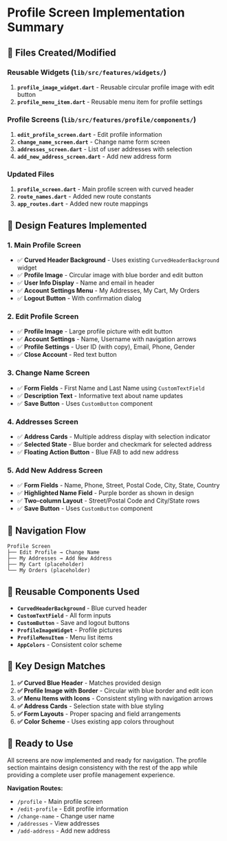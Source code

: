 # Profile Screen Implementation Summary

## 📁 **Files Created/Modified**

### **Reusable Widgets** (`lib/src/features/widgets/`)
1. **`profile_image_widget.dart`** - Reusable circular profile image with edit button
2. **`profile_menu_item.dart`** - Reusable menu item for profile settings

### **Profile Screens** (`lib/src/features/profile/components/`)
1. **`edit_profile_screen.dart`** - Edit profile information
2. **`change_name_screen.dart`** - Change name form screen  
3. **`addresses_screen.dart`** - List of user addresses with selection
4. **`add_new_address_screen.dart`** - Add new address form

### **Updated Files**
1. **`profile_screen.dart`** - Main profile screen with curved header
2. **`route_names.dart`** - Added new route constants
3. **`app_routes.dart`** - Added new route mappings

## 🎨 **Design Features Implemented**

### **1. Main Profile Screen**
- ✅ **Curved Header Background** - Uses existing `CurvedHeaderBackground` widget
- ✅ **Profile Image** - Circular image with blue border and edit button
- ✅ **User Info Display** - Name and email in header
- ✅ **Account Settings Menu** - My Addresses, My Cart, My Orders
- ✅ **Logout Button** - With confirmation dialog

### **2. Edit Profile Screen** 
- ✅ **Profile Image** - Large profile picture with edit button
- ✅ **Account Settings** - Name, Username with navigation arrows
- ✅ **Profile Settings** - User ID (with copy), Email, Phone, Gender
- ✅ **Close Account** - Red text button

### **3. Change Name Screen**
- ✅ **Form Fields** - First Name and Last Name using `CustomTextField`
- ✅ **Description Text** - Informative text about name updates
- ✅ **Save Button** - Uses `CustomButton` component

### **4. Addresses Screen**
- ✅ **Address Cards** - Multiple address display with selection indicator
- ✅ **Selected State** - Blue border and checkmark for selected address
- ✅ **Floating Action Button** - Blue FAB to add new address

### **5. Add New Address Screen**
- ✅ **Form Fields** - Name, Phone, Street, Postal Code, City, State, Country
- ✅ **Highlighted Name Field** - Purple border as shown in design
- ✅ **Two-column Layout** - Street/Postal Code and City/State rows
- ✅ **Save Button** - Uses `CustomButton` component

## 🔄 **Navigation Flow**

```
Profile Screen
├── Edit Profile → Change Name
├── My Addresses → Add New Address
├── My Cart (placeholder)
└── My Orders (placeholder)
```

## 🧩 **Reusable Components Used**

- **`CurvedHeaderBackground`** - Blue curved header
- **`CustomTextField`** - All form inputs
- **`CustomButton`** - Save and logout buttons  
- **`ProfileImageWidget`** - Profile pictures
- **`ProfileMenuItem`** - Menu list items
- **`AppColors`** - Consistent color scheme

## 🎯 **Key Design Matches**

1. **✅ Curved Blue Header** - Matches provided design
2. **✅ Profile Image with Border** - Circular with blue border and edit icon
3. **✅ Menu Items with Icons** - Consistent styling with navigation arrows
4. **✅ Address Cards** - Selection state with blue styling
5. **✅ Form Layouts** - Proper spacing and field arrangements
6. **✅ Color Scheme** - Uses existing app colors throughout

## 🚀 **Ready to Use**

All screens are now implemented and ready for navigation. The profile section maintains design consistency with the rest of the app while providing a complete user profile management experience.

**Navigation Routes:**
- `/profile` - Main profile screen
- `/edit-profile` - Edit profile information  
- `/change-name` - Change user name
- `/addresses` - View addresses
- `/add-address` - Add new address